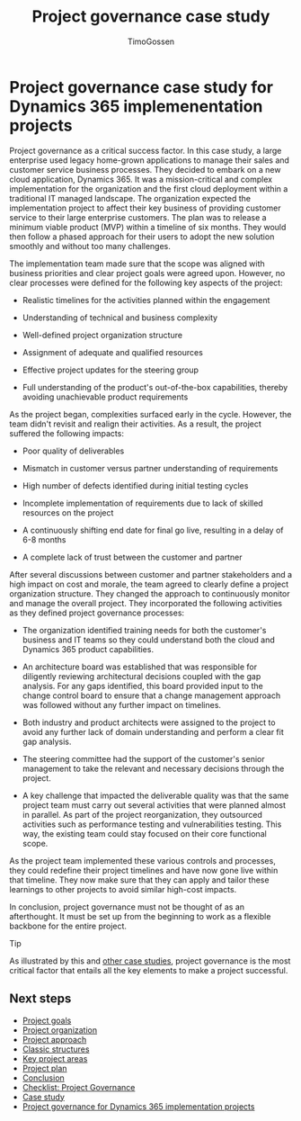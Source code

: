 ﻿---
title:  Project governance case study
description: In this article, we explore a case study that shows how an organization changed their project governance in a Dynamics 365 implementation project. 
author: TimoGossen
ms.author: timogoss
ms.date: 05/17/2023
ms.topic: conceptual
---

# Project governance case study for Dynamics 365 implemenentation projects

Project governance as a critical success factor. In this case study, a large enterprise used legacy home-grown applications to manage their sales and customer service business processes. They decided to embark on a new cloud application, Dynamics 365. It was a mission-critical and complex implementation for the organization and the first cloud deployment within a traditional IT managed landscape. The organization expected the implementation project to affect their key business of providing customer service to their large enterprise customers. The plan was to release a minimum viable product (MVP) within a timeline of six months. They would then follow a phased approach for their users to adopt the new solution smoothly and without too many challenges.

The implementation team made sure that the scope was aligned with business priorities and clear project goals were agreed upon. However, no clear processes were defined for the following key aspects of the project:

- Realistic timelines for the activities planned within the engagement

- Understanding of technical and business complexity

- Well-defined project organization structure

- Assignment of adequate and qualified resources

- Effective project updates for the steering group

- Full understanding of the product's out-of-the-box capabilities, thereby avoiding unachievable product requirements

As the project began, complexities surfaced early in the cycle. However, the team didn't revisit and realign their activities. As a result, the project suffered the following impacts:

- Poor quality of deliverables

- Mismatch in customer versus partner understanding of requirements

- High number of defects identified during initial testing cycles

- Incomplete implementation of requirements due to lack of skilled resources on the project

- A continuously shifting end date for final go live, resulting in a delay of 6-8 months

- A complete lack of trust between the customer and partner

After several discussions between customer and partner stakeholders and a high impact on cost and morale, the team agreed to clearly define a project organization structure. They changed the approach to continuously monitor and manage the overall project. They incorporated the following activities as they defined project governance processes:

- The organization identified training needs for both the customer's business and IT teams so they could understand both the cloud and Dynamics 365 product capabilities.

- An architecture board was established that was responsible for diligently reviewing architectural decisions coupled with the gap analysis. For any gaps identified, this board provided input to the change control board to ensure that a change management approach was followed without any further impact on timelines.

- Both industry and product architects were assigned to the project to avoid any further lack of domain understanding and perform a clear fit gap analysis.

- The steering committee had the support of the customer's senior management to take the relevant and necessary decisions through the project.

- A key challenge that impacted the deliverable quality was that the same project team must carry out several activities that were planned almost in parallel. As part of the project reorganization, they outsourced activities such as performance testing and vulnerabilities testing. This way, the existing team could stay focused on their core functional scope.

As the project team implemented these various controls and processes, they could redefine their project timelines and have now gone live within that timeline. They now make sure that they can apply and tailor these learnings to other projects to avoid similar high-cost impacts.

In conclusion, project governance must not be thought of as an afterthought. It must be set up from the beginning to work as a flexible backbone for the entire project.

> [!TIP]
> As illustrated by this and [other case studies](https://www.pmi.org/learning/library/project-governance-critical-success-9945), project governance is the most critical factor that entails all the key elements to make a project successful.

## Next steps

- [Project goals](project-governance-project-goals.md)  
- [Project organization](project-governance-project-organization.md)  
- [Project approach](project-governance-project-approach.md)  
- [Classic structures](project-governance-classic-structures.md)  
- [Key project areas](project-governance-key-project-areas.md)  
- [Project plan](project-governance-project-plan.md)  
- [Conclusion](project-governance-conclusion.md)  
- [Checklist: Project Governance](project-governance-checklist.md)  
- [Case study](project-governance-case-study.md)  
- [Project governance for Dynamics 365 implementation projects](project-governance.md)  
